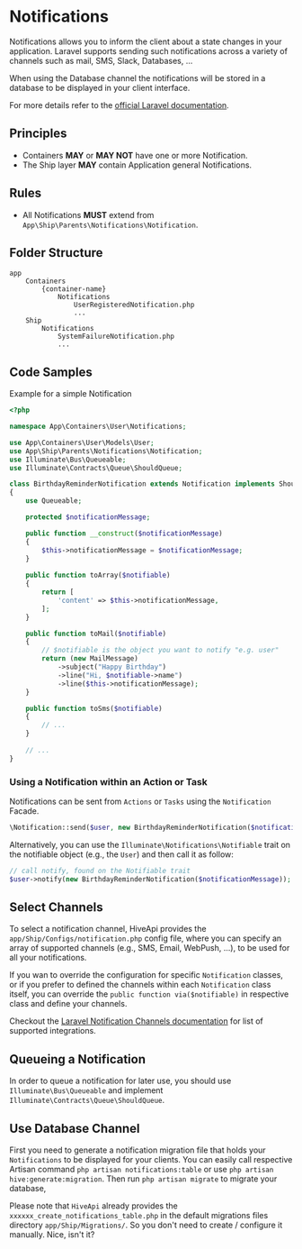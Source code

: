 # Notifications

Notifications allows you to inform the client about a state changes in your application. Laravel supports sending such 
notifications across a variety of channels such as mail, SMS, Slack, Databases, ... 

When using the Database channel the notifications will be stored in a database to be displayed in your client interface.

For more details refer to the [official Laravel documentation](https://laravel.com/docs/notifications).

## Principles

- Containers **MAY** or **MAY NOT** have one or more Notification.
- The Ship layer **MAY** contain Application general Notifications.

## Rules

- All Notifications **MUST** extend from `App\Ship\Parents\Notifications\Notification`.

## Folder Structure

```
app
    Containers
        {container-name}
            Notifications
                UserRegisteredNotification.php
                ...
    Ship
        Notifications
            SystemFailureNotification.php
            ...
```

## Code Samples

Example for a simple Notification

```php
<?php

namespace App\Containers\User\Notifications;

use App\Containers\User\Models\User;
use App\Ship\Parents\Notifications\Notification;
use Illuminate\Bus\Queueable;
use Illuminate\Contracts\Queue\ShouldQueue;

class BirthdayReminderNotification extends Notification implements ShouldQueue
{
    use Queueable;

    protected $notificationMessage;

    public function __construct($notificationMessage)
    {
        $this->notificationMessage = $notificationMessage;
    }
    
    public function toArray($notifiable)
    {
        return [
            'content' => $this->notificationMessage,
        ];
    }

    public function toMail($notifiable)
    {
        // $notifiable is the object you want to notify "e.g. user"
        return (new MailMessage)
            ->subject("Happy Birthday")
            ->line("Hi, $notifiable->name")
            ->line($this->notificationMessage);
    }

    public function toSms($notifiable)
    {
        // ...
    }
    
    // ...
}
```

### Using a Notification within an Action or Task

Notifications can be sent from `Actions` or `Tasks` using the `Notification` Facade.  

```php
\Notification::send($user, new BirthdayReminderNotification($notificationMessage));
```

Alternatively, you can use the `Illuminate\Notifications\Notifiable` trait on the notifiable object (e.g., the `User`) 
and then call it as follow:

```php
// call notify, found on the Notifiable trait
$user->notify(new BirthdayReminderNotification($notificationMessage));
```

## Select Channels

To select a notification channel, HiveApi provides the `app/Ship/Configs/notification.php` config file, where you can 
specify an array of supported channels (e.g., SMS, Email, WebPush, ...), to be used for all your notifications.

If you wan to override the configuration for specific `Notification` classes, or if you prefer to defined the channels 
within each `Notification` class itself, you can override the `public function via($notifiable)` in respective class 
and define your channels. 

Checkout the [Laravel Notification Channels documentation](http://laravel-notification-channels.com) for list of 
supported integrations.

## Queueing a Notification 

In order to queue a notification for later use, you should use `Illuminate\Bus\Queueable` and implement 
`Illuminate\Contracts\Queue\ShouldQueue`.

## Use Database Channel  

First you need to generate a notification migration file that holds your `Notifications` to be displayed for your clients.
You can easily call respective Artisan command `php artisan notifications:table` or use `php artisan hive:generate:migration`. 
Then run `php artisan migrate` to migrate your database,
 
Please note that `HiveApi` already provides the `xxxxxx_create_notifications_table.php` in the default migrations files 
directory `app/Ship/Migrations/`. So you don't need to create / configure it manually. Nice, isn't it?
